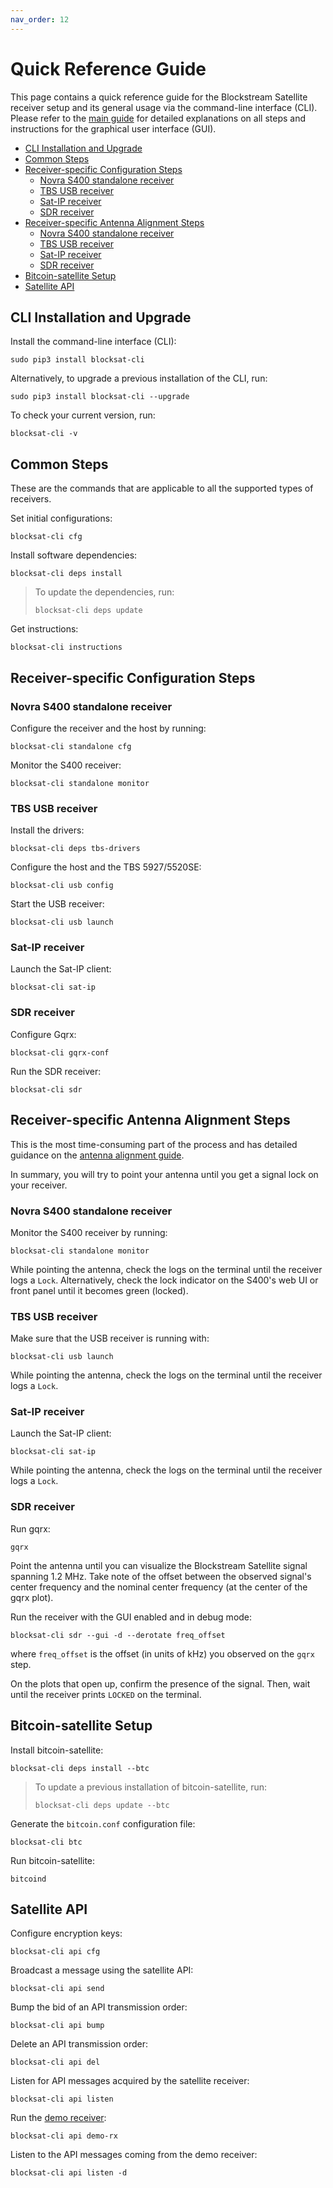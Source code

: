 ```yaml
---
nav_order: 12
---
```


# Quick Reference Guide

This page contains a quick reference guide for the Blockstream Satellite receiver setup and its general usage via the command-line interface (CLI). Please refer to the [main guide](../index.md) for detailed explanations on all steps and instructions for the graphical user interface (GUI).

<!-- markdown-toc start -->
- [CLI Installation and Upgrade](#cli-installation-and-upgrade)
- [Common Steps](#common-steps)
- [Receiver-specific Configuration Steps](#receiver-specific-configuration-steps)
  - [Novra S400 standalone receiver](#novra-s400-standalone-receiver)
  - [TBS USB receiver](#tbs-usb-receiver)
  - [Sat-IP receiver](#sat-ip-receiver)
  - [SDR receiver](#sdr-receiver)
- [Receiver-specific Antenna Alignment Steps](#receiver-specific-antenna-alignment-steps)
  - [Novra S400 standalone receiver](#novra-s400-standalone-receiver-1)
  - [TBS USB receiver](#tbs-usb-receiver-1)
  - [Sat-IP receiver](#sat-ip-receiver-1)
  - [SDR receiver](#sdr-receiver-1)
- [Bitcoin-satellite Setup](#bitcoin-satellite-setup)
- [Satellite API](#satellite-api)

<!-- markdown-toc end -->

## CLI Installation and Upgrade

Install the command-line interface (CLI):

```
sudo pip3 install blocksat-cli
```

Alternatively, to upgrade a previous installation of the CLI, run:

```
sudo pip3 install blocksat-cli --upgrade
```

To check your current version, run:

```
blocksat-cli -v
```

## Common Steps

These are the commands that are applicable to all the supported types of receivers.

Set initial configurations:

```
blocksat-cli cfg
```

Install software dependencies:

```
blocksat-cli deps install
```

> To update the dependencies, run:
>
> ```
> blocksat-cli deps update
> ```

Get instructions:

```
blocksat-cli instructions
```

## Receiver-specific Configuration Steps

### Novra S400 standalone receiver

Configure the receiver and the host by running:

```
blocksat-cli standalone cfg
```

Monitor the S400 receiver:
```
blocksat-cli standalone monitor
```

### TBS USB receiver

Install the drivers:
```
blocksat-cli deps tbs-drivers
```

Configure the host and the TBS 5927/5520SE:
```
blocksat-cli usb config
```

Start the USB receiver:
```
blocksat-cli usb launch
```

### Sat-IP receiver

Launch the Sat-IP client:
```
blocksat-cli sat-ip
```

### SDR receiver

Configure Gqrx:
```
blocksat-cli gqrx-conf
```

Run the SDR receiver:
```
blocksat-cli sdr
```

## Receiver-specific Antenna Alignment Steps

This is the most time-consuming part of the process and has detailed guidance on the [antenna alignment guide](antenna-pointing.md#find-the-satellite-and-lock-the-signal).

In summary, you will try to point your antenna until you get a signal lock on your receiver.

### Novra S400 standalone receiver

Monitor the S400 receiver by running:
```
blocksat-cli standalone monitor
```

While pointing the antenna, check the logs on the terminal until the receiver logs a `Lock`. Alternatively, check the lock indicator on the S400's web UI or front panel until it becomes green (locked).

### TBS USB receiver

Make sure that the USB receiver is running with:
```
blocksat-cli usb launch
```

While pointing the antenna, check the logs on the terminal until the receiver logs a `Lock`.

### Sat-IP receiver

Launch the Sat-IP client:
```
blocksat-cli sat-ip
```

While pointing the antenna, check the logs on the terminal until the receiver logs a `Lock`.

### SDR receiver

Run gqrx:
```
gqrx
```

Point the antenna until you can visualize the Blockstream Satellite signal spanning 1.2 MHz. Take note of the offset between the observed signal's center frequency and the nominal center frequency (at the center of the gqrx plot).

Run the receiver with the GUI enabled and in debug mode:

```
blocksat-cli sdr --gui -d --derotate freq_offset
```

where `freq_offset` is the offset (in units of kHz) you observed on the `gqrx` step.

On the plots that open up, confirm the presence of the signal. Then, wait until the receiver prints `LOCKED` on the terminal.

## Bitcoin-satellite Setup

Install bitcoin-satellite:
```
blocksat-cli deps install --btc
```

> To update a previous installation of bitcoin-satellite, run:
>
> ```
> blocksat-cli deps update --btc
> ```

Generate the `bitcoin.conf` configuration file:
```
blocksat-cli btc
```

Run bitcoin-satellite:
```
bitcoind
```

## Satellite API

Configure encryption keys:
```
blocksat-cli api cfg
```

Broadcast a message using the satellite API:
```
blocksat-cli api send
```

Bump the bid of an API transmission order:
```
blocksat-cli api bump
```

Delete an API transmission order:
```
blocksat-cli api del
```

Listen for API messages acquired by the satellite receiver:
```
blocksat-cli api listen
```

Run the [demo receiver](api.md#demo-receiver):
```
blocksat-cli api demo-rx
```

Listen to the API messages coming from the demo receiver:
```
blocksat-cli api listen -d
```
